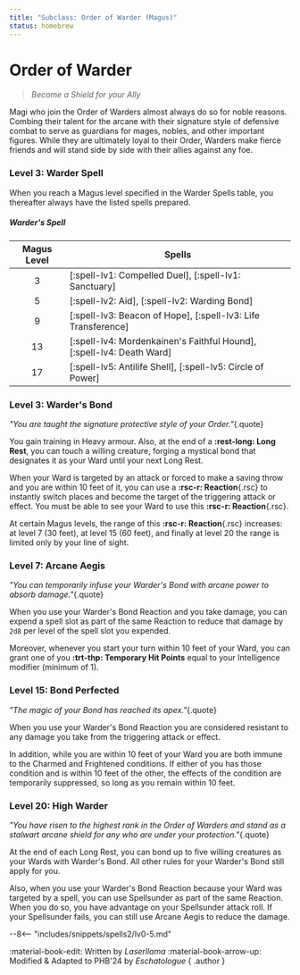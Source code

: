 ```yaml
---
title: "Subclass: Order of Warder (Magus)"
status: homebrew
---
```


<p style="display:none">
Become a Shield for your Ally
</p>

# Order of Warder

> *Become a Shield for your Ally*

Magi who join the Order of Warders almost always do so for noble reasons. Combing their talent for the arcane with their signature style of defensive combat to serve as guardians for mages, nobles, and other important figures. While they are ultimately loyal to their Order, Warders make fierce friends and will stand side by side with their allies against any foe.

### Level 3: Warder Spell

When you reach a Magus level specified in the Warder Spells table, you thereafter always have the listed spells prepared.

##### Warder's Spell

| Magus Level | Spells |
|:-:|---|
| 3 | [:spell-lv1: Compelled Duel], [:spell-lv1: Sanctuary] |
| 5 | [:spell-lv2: Aid], [:spell-lv2: Warding Bond] |
| 9 | [:spell-lv3: Beacon of Hope], [:spell-lv3: Life Transference] |
| 13 | [:spell-lv4: Mordenkainen's Faithful Hound], [:spell-lv4: Death Ward] |
| 17 | [:spell-lv5: Antilife Shell], [:spell-lv5: Circle of Power] |

### Level 3: Warder's Bond

*"You are taught the signature protective style of your Order."*{.quote} 

You gain training in Heavy armour. Also, at the end of a **:rest-long: Long Rest**, you can touch a willing creature, forging a mystical bond that designates it as your Ward until your next Long Rest.

When your Ward is targeted by an attack or forced to make a saving throw and you are within 10 feet of it, you can use a **:rsc-r: Reaction**{.rsc} to instantly switch places and become the target of the triggering attack or effect. You must be able to see your Ward to use this **:rsc-r: Reaction**{.rsc}.

At certain Magus levels, the range of this **:rsc-r: Reaction**{.rsc} increases: at level 7 (30 feet), at level 15 (60 feet), and finally at level 20 the range is limited only by your line of sight.

### Level 7: Arcane Aegis

*"You can temporarily infuse your Warder's Bond with arcane power to absorb damage."*{.quote}

When you use your Warder's Bond Reaction and you take damage, you can expend a spell slot as part of the same Reaction to reduce that damage by `2d8` per level of the spell slot you expended.

Moreover, whenever you start your turn within 10 feet of your Ward, you can grant one of you **:trt-thp: Temporary Hit Points** equal to your Intelligence modifier (minimum of 1).

### Level 15: Bond Perfected

*"The magic of your Bond has reached its apex."*{.quote}

When you use your Warder's Bond Reaction you are considered resistant to any damage you take from the triggering attack or effect.

In addition, while you are within 10 feet of your Ward you are both immune to the Charmed and Frightened conditions. If either of you has those condition and is within 10 feet of the other, the effects of the condition are temporarily suppressed, so long as you remain within 10 feet.

### Level 20: High Warder

*"You have risen to the highest rank in the Order of Warders and stand as a stalwart arcane shield for any who are under your protection."*{.quote}

At the end of each Long Rest, you can bond up to five willing creatures as your Wards with Warder's Bond. All other rules for your Warder's Bond still apply for you.

Also, when you use your Warder's Bond Reaction because your Ward was targeted by a spell, you can use Spellsunder as part of the same Reaction. When you do so, you have advantage on your Spellsunder attack roll. If your Spellsunder fails, you can still use Arcane Aegis to reduce the damage.

--8<-- "includes/snippets/spells2/lv0-5.md"

:material-book-edit: Written by *Laserllama* :material-book-arrow-up: Modified & Adapted to PHB'24 by *Eschatologue*
{ .author }
